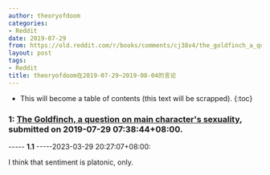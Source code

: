 ```yaml
---
author: theoryofdoom
categories:
- Reddit
date: 2019-07-29
from: https://old.reddit.com/r/books/comments/cj38v4/the_goldfinch_a_question_on_main_characters/
layout: post
tags:
- Reddit
title: theoryofdoom在2019-07-29~2019-08-04的言论
---
```


* This will become a table of contents (this text will be scrapped).
{:toc}

### 1: [The Goldfinch, a question on main character's sexuality](https://old.reddit.com/r/books/comments/cj38v4/the_goldfinch_a_question_on_main_characters/), submitted on 2019-07-29 07:38:44+08:00.

----- __1.1__ -----2023-03-29 20:27:07+08:00:

I think that sentiment is platonic, only.

